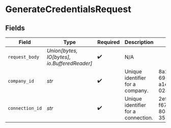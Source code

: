 # GenerateCredentialsRequest


## Fields

| Field                                        | Type                                         | Required                                     | Description                                  | Example                                      |
| -------------------------------------------- | -------------------------------------------- | -------------------------------------------- | -------------------------------------------- | -------------------------------------------- |
| `request_body`                               | *Union[bytes, IO[bytes], io.BufferedReader]* | :heavy_check_mark:                           | N/A                                          |                                              |
| `company_id`                                 | *str*                                        | :heavy_check_mark:                           | Unique identifier for a company.             | 8a210b68-6988-11ed-a1eb-0242ac120002         |
| `connection_id`                              | *str*                                        | :heavy_check_mark:                           | Unique identifier for a connection.          | 2e9d2c44-f675-40ba-8049-353bfcb5e171         |